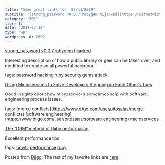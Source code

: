 ```yaml
---
title: "Some great links for  07/11/2019"
subtitle: "[strong_password v0.0.7 rubygem hijacked](https://withatwist.dev/strong-password-rubygem-hijacked.ht..."
category: "301"
tags: []
date: "2019-07-10"
type: "wp"
wordpress_id: 2607
---
```

[strong_password v0.0.7 rubygem hijacked](https://withatwist.dev/strong-password-rubygem-hijacked.html) 

Interesting description of how a public library or gem can be taken over, and modified to create an all powerful backdoor. 

 tags: [password](https://www.diigo.com/user/pitosalas/password) [hacking](https://www.diigo.com/user/pitosalas/hacking) [ruby](https://www.diigo.com/user/pitosalas/ruby) [security](https://www.diigo.com/user/pitosalas/security) [gems](https://www.diigo.com/user/pitosalas/gems) [attack](https://www.diigo.com/user/pitosalas/attack)

 [Using Microservices to Solve Developers Stepping on Each Other’s Toes](https://www.grahamlea.com/2019/07/microservices-reduce-merge-conflicts/?utm_source=Software+Weekly&utm_campaign=62590c53bd-EMAIL_CAMPAIGN_12_03_2018_16_23_COPY_01&utm_medium=email&utm_term=0_846fac531b-62590c53bd-183168357) 

Good insights about how microservices sometimes help with software engineering process issues. 

 tags: [merge conflicts](https://www.diigo.com/user/pitosalas/merge conflicts) [software engineering](https://www.diigo.com/user/pitosalas/software engineering) [microservices](https://www.diigo.com/user/pitosalas/microservices)

 [The “DRM” method of Ruby performance](https://mailchi.mp/railsspeed/the-drm-method-of-ruby-performance?e=5a26f26f7d) 

Excellent performance tips

 tags: [howto](https://www.diigo.com/user/pitosalas/howto) [performance](https://www.diigo.com/user/pitosalas/performance) [ruby](https://www.diigo.com/user/pitosalas/ruby)

Posted from [Diigo](https://www.diigo.com). The rest of my favorite links are [here](https://www.diigo.com/user/pitosalas).